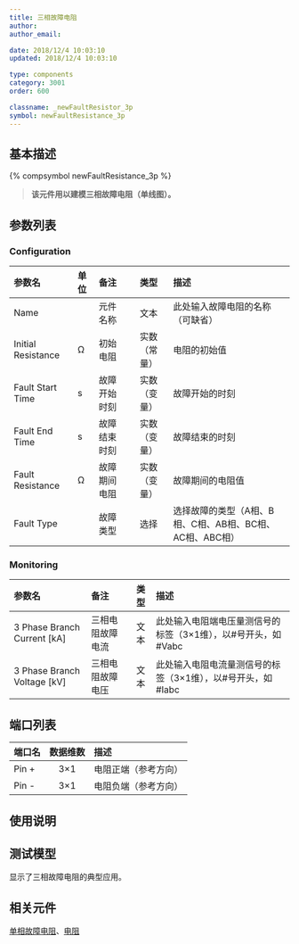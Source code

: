 ```yaml
---
title: 三相故障电阻
author: 
author_email:

date: 2018/12/4 10:03:10
updated: 2018/12/4 10:03:10

type: components
category: 3001
order: 600

classname: _newFaultResistor_3p
symbol: newFaultResistance_3p
---
```

## 基本描述
{% compsymbol newFaultResistance_3p %}

> **该元件用以建模三相故障电阻（单线图）。**

## 参数列表
### Configuration
| 参数名 | 单位 | 备注 | 类型 | 描述 |
| :--- | :--- | :--- | :--: | :--- |
| Name |  | 元件名称 | 文本 | 此处输入故障电阻的名称（可缺省） |
| Initial Resistance | Ω | 初始电阻 | 实数（常量） | 电阻的初始值 |
| Fault Start Time | s | 故障开始时刻 | 实数（变量） | 故障开始的时刻 |
| Fault End Time | s | 故障结束时刻 | 实数（变量） | 故障结束的时刻 |
| Fault Resistance | Ω | 故障期间电阻 | 实数（变量） | 故障期间的电阻值 |
| Fault Type |  | 故障类型 | 选择 | 选择故障的类型（A相、B相、C相、AB相、BC相、AC相、ABC相） |

### Monitoring
| 参数名 | 备注 | 类型 | 描述 |
| :--- | :--- | :--: | :--- |
| 3 Phase Branch Current \[kA\] | 三相电阻故障电流 | 文本 |  此处输入电阻端电压量测信号的标签（3×1维），以#号开头，如#Vabc |
| 3 Phase Branch Voltage \[kV\] | 三相电阻故障电压 | 文本 | 此处输入电阻电流量测信号的标签（3×1维），以#号开头，如#Iabc |


## 端口列表

| 端口名 | 数据维数 | 描述 |
| :--- | :--:  | :--- |
| Pin + | 3×1 |电阻正端（参考方向）|                   
| Pin - | 3×1 |电阻负端（参考方向）|                   

## 使用说明


## 测试模型
[<test name>](<test link>)显示了三相故障电阻的典型应用。

## 相关元件

[单相故障电阻](/components/comp_newFaultResistor.html)、[电阻](/components/compnewResistorRouter.html)
